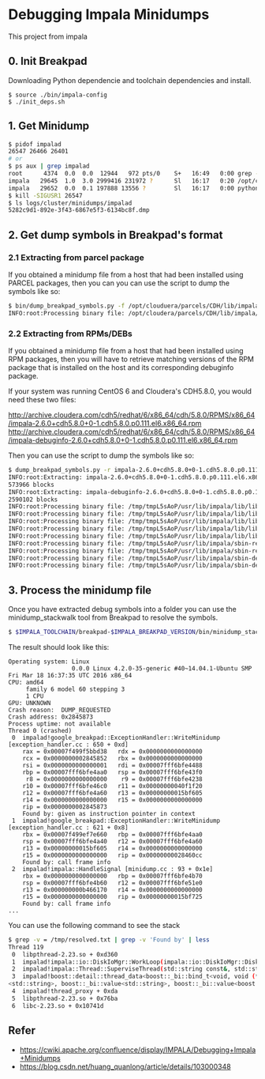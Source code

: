 # Debugging Impala Minidumps
This project from impala

## 0. Init Breakpad
Downloading Python dependencie and toolchain dependencies and install.
```
$ source ./bin/impala-config
$ ./init_deps.sh
```
## 1. Get Minidump
```bash
$ pidof impalad
26547 26466 26401
# or
$ ps aux | grep impalad
root      4374  0.0  0.0  12944   972 pts/0    S+   16:49   0:00 grep --color=auto impalad
impala   29645  1.0  3.0 2999416 231972 ?      Sl   16:17   0:20 /opt/cloudera/parcels/CDH-5.16.2-1.cdh5.16.2.p0.8/lib/impala/sbin-retail/impalad --flagfile=/run/cloudera-scm-agent/process/55-impala-IMPALAD/impala-conf/impalad_flags
impala   29652  0.0  0.1 197888 13556 ?        Sl   16:17   0:00 python2.7 /usr/lib/cmf/agent/build/env/bin/cmf-redactor /usr/lib/cmf/service/impala/impala.sh impalad impalad_flags false
$ kill -SIGUSR1 26547
$ ls logs/cluster/minidumps/impalad
5282c9d1-892e-3f43-6867e5f3-6134bc8f.dmp
```
## 2. Get dump symbols in Breakpad's format
### 2.1 Extracting from parcel package
If you obtained a minidump file from a host that had been installed using PARCEL packages, then you can you can use the script to dump the symbols like so:
```bash
$ bin/dump_breakpad_symbols.py -f /opt/clouduera/parcels/CDH/lib/impala/sbin-retail/impalad -d /tmp/syms
INFO:root:Processing binary file: /opt/cloudera/parcels/CDH/lib/impala/sbin-retail/impalad
```
### 2.2 Extracting from RPMs/DEBs
If you obtained a minidump file from a host that had been installed using RPM packages, then you will have to retrieve matching versions of the RPM package that is installed on the host and its corresponding debuginfo package. 

If your system was running CentOS 6 and Cloudera's CDH5.8.0, you would need these two files:

http://archive.cloudera.com/cdh5/redhat/6/x86_64/cdh/5.8.0/RPMS/x86_64/impala-2.6.0+cdh5.8.0+0-1.cdh5.8.0.p0.111.el6.x86_64.rpm
http://archive.cloudera.com/cdh5/redhat/6/x86_64/cdh/5.8.0/RPMS/x86_64/impala-debuginfo-2.6.0+cdh5.8.0+0-1.cdh5.8.0.p0.111.el6.x86_64.rpm

Then you can use the script to dump the symbols like so:
```bash
$ dump_breakpad_symbols.py -r impala-2.6.0+cdh5.8.0+0-1.cdh5.8.0.p0.111.el6.x86_64.rpm -s impala-debuginfo-2.6.0+cdh5.8.0+0-1.cdh5.8.0.p0.111.el6.x86_64.rpm -d /tmp/syms
INFO:root:Extracting: impala-2.6.0+cdh5.8.0+0-1.cdh5.8.0.p0.111.el6.x86_64.rpm
573966 blocks
INFO:root:Extracting: impala-debuginfo-2.6.0+cdh5.8.0+0-1.cdh5.8.0.p0.111.el6.x86_64.rpm
2590102 blocks
INFO:root:Processing binary file: /tmp/tmpL5sAoP/usr/lib/impala/lib/libstdc++.so.6.0.20
INFO:root:Processing binary file: /tmp/tmpL5sAoP/usr/lib/impala/lib/libkudu_client.so.0.1.0
INFO:root:Processing binary file: /tmp/tmpL5sAoP/usr/lib/impala/lib/libstdc++.so.6
INFO:root:Processing binary file: /tmp/tmpL5sAoP/usr/lib/impala/lib/libkudu_client.so.0
INFO:root:Processing binary file: /tmp/tmpL5sAoP/usr/lib/impala/lib/libgcc_s.so.1
INFO:root:Processing binary file: /tmp/tmpL5sAoP/usr/lib/impala/sbin-retail/libfesupport.so
INFO:root:Processing binary file: /tmp/tmpL5sAoP/usr/lib/impala/sbin-retail/impalad
INFO:root:Processing binary file: /tmp/tmpL5sAoP/usr/lib/impala/sbin-debug/libfesupport.so
INFO:root:Processing binary file: /tmp/tmpL5sAoP/usr/lib/impala/sbin-debug/impalad
```


## 3. Process the minidump file
Once you have extracted debug symbols into a folder you can use the minidump_stackwalk tool from Breakpad to resolve the symbols.
```bash
$ $IMPALA_TOOLCHAIN/breakpad-$IMPALA_BREAKPAD_VERSION/bin/minidump_stackwalk logs/cluster/minidumps/impalad/5282c9d1-892e-3f43-6867e5f3-6134bc8f.dmp /tmp/syms > /tmp/resolved.txt
```
The result should look like this:
```
Operating system: Linux
                  0.0.0 Linux 4.2.0-35-generic #40~14.04.1-Ubuntu SMP Fri Mar 18 16:37:35 UTC 2016 x86_64
CPU: amd64
     family 6 model 60 stepping 3
     1 CPU
GPU: UNKNOWN
Crash reason:  DUMP_REQUESTED
Crash address: 0x2845873
Process uptime: not available
Thread 0 (crashed)
 0  impalad!google_breakpad::ExceptionHandler::WriteMinidump [exception_handler.cc : 650 + 0xd]
    rax = 0x00007f499f5bbd38   rdx = 0x0000000000000000
    rcx = 0x0000000002845852   rbx = 0x0000000000000000
    rsi = 0x0000000000000001   rdi = 0x00007fff6bfe4488
    rbp = 0x00007fff6bfe4aa0   rsp = 0x00007fff6bfe43f0
     r8 = 0x0000000000000000    r9 = 0x00007fff6bfe4238
    r10 = 0x00007fff6bfe46c0   r11 = 0x00000000040f1f20
    r12 = 0x00007fff6bfe4a60   r13 = 0x00000000015bf605
    r14 = 0x0000000000000000   r15 = 0x0000000000000000
    rip = 0x0000000002845873
    Found by: given as instruction pointer in context
 1  impalad!google_breakpad::ExceptionHandler::WriteMinidump [exception_handler.cc : 621 + 0x8]
    rbx = 0x00007f499ef7e660   rbp = 0x00007fff6bfe4aa0
    rsp = 0x00007fff6bfe4a40   r12 = 0x00007fff6bfe4a60
    r13 = 0x00000000015bf605   r14 = 0x0000000000000000
    r15 = 0x0000000000000000   rip = 0x00000000028460cc
    Found by: call frame info
 2  impalad!impala::HandleSignal [minidump.cc : 93 + 0x1e]
    rbx = 0x0000000000000000   rbp = 0x00007fff6bfe4b70
    rsp = 0x00007fff6bfe4b60   r12 = 0x00007fff6bfe51e0
    r13 = 0x000000000b466170   r14 = 0x0000000000000000
    r15 = 0x0000000000000000   rip = 0x00000000015bf725
    Found by: call frame info
...
```

You can use the following command to see the stack
``` bash
$ grep -v = /tmp/resolved.txt | grep -v 'Found by' | less
Thread 119
 0  libpthread-2.23.so + 0xd360
 1  impalad!impala::io::DiskIoMgr::WorkLoop(impala::io::DiskIoMgr::DiskQueue*) [disk-io-mgr.cc : 977 + 0x5]
 2  impalad!impala::Thread::SuperviseThread(std::string const&, std::string const&, boost::function<void ()>, impala::ThreadDebugInfo const*, impala::Promise<long>*) [function_template.hpp : 767 + 0x7]
 3  impalad!boost::detail::thread_data<boost::_bi::bind_t<void, void (*)(std::string const&, std::string const&, boost::function<void ()>, impala::ThreadDebugInfo const*, impala::Promise<long>*), boost::_bi::list5<boost::_bi::value
<std::string>, boost::_bi::value<std::string>, boost::_bi::value<boost::function<void ()> >, boost::_bi::value<impala::ThreadDebugInfo*>, boost::_bi::value<impala::Promise<long>*> > > >::run() [bind.hpp : 525 + 0x6]
 4  impalad!thread_proxy + 0xda
 5  libpthread-2.23.so + 0x76ba
 6  libc-2.23.so + 0x10741d
```

## Refer
+ https://cwiki.apache.org/confluence/display/IMPALA/Debugging+Impala+Minidumps
+ https://blog.csdn.net/huang_quanlong/article/details/103000348